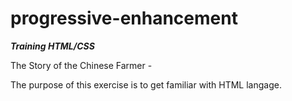 # progressive-enhancement

***Training HTML/CSS***

The Story of the Chinese Farmer -   

The purpose of this exercise is to get familiar with HTML langage.
